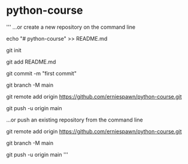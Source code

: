 # python-course


'''
…or create a new repository on the command line

echo "# python-course" >> README.md

git init

git add README.md

git commit -m "first commit"

git branch -M main

git remote add origin https://github.com/erniespawn/python-course.git

git push -u origin main
                

…or push an existing repository from the command line

git remote add origin https://github.com/erniespawn/python-course.git

git branch -M main

git push -u origin main
'''
